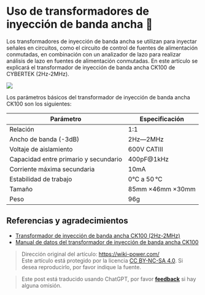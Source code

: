 # Uso de transformadores de inyección de banda ancha 🚧

Los transformadores de inyección de banda ancha se utilizan para inyectar señales en circuitos, como el circuito de control de fuentes de alimentación conmutadas, en combinación con un analizador de lazo para realizar análisis de lazo en fuentes de alimentación conmutadas. En este artículo se explicará el transformador de inyección de banda ancha CK100 de CYBERTEK (2Hz-2MHz).

![](https://img.wiki-power.com/d/wiki-media/img/20220513092658.png)

Los parámetros básicos del transformador de inyección de banda ancha CK100 son los siguientes:

| Parámetro                             | Especificación   |
| ------------------------------------- | ---------------- |
| Relación                              | 1:1              |
| Ancho de banda (-3dB)                 | 2Hz—2MHz         |
| Voltaje de aislamiento                | 600V CATIII      |
| Capacidad entre primario y secundario | 400pF@1kHz       |
| Corriente máxima secundaria           | 10mA             |
| Estabilidad de trabajo                | 0°C a 50 °C      |
| Tamaño                                | 85mm ×46mm ×30mm |
| Peso                                  | 96g              |

## Referencias y agradecimientos

- [Transformador de inyección de banda ancha CK100 (2Hz-2MHz)](http://cybertek.cn/info/331)
- [Manual de datos del transformador de inyección de banda ancha CK100](http://cybertek.cn/upload/files/2020/06/09/1591691726SUGP.pdf)

> Dirección original del artículo: <https://wiki-power.com/>  
> Este artículo está protegido por la licencia [CC BY-NC-SA 4.0](https://creativecommons.org/licenses/by/4.0/deed.zh). Si desea reproducirlo, por favor indique la fuente.

> Este post está traducido usando ChatGPT, por favor [**feedback**](https://github.com/linyuxuanlin/Wiki_MkDocs/issues/new) si hay alguna omisión.
